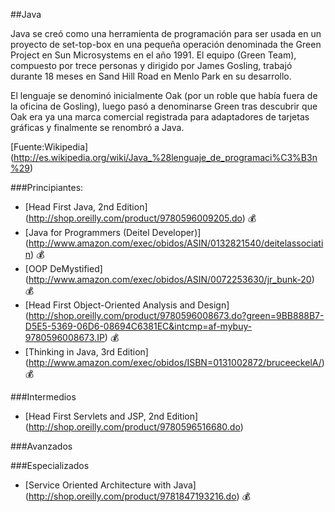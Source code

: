 ##Java

Java se creó como una herramienta de programación para ser usada en un proyecto de set-top-box en una pequeña operación denominada the Green Project en Sun Microsystems en el año 1991. El equipo (Green Team), compuesto por trece personas y dirigido por James Gosling, trabajó durante 18 meses en Sand Hill Road en Menlo Park en su desarrollo.

El lenguaje se denominó inicialmente Oak (por un roble que había fuera de la oficina de Gosling), luego pasó a denominarse Green tras descubrir que Oak era ya una marca comercial registrada para adaptadores de tarjetas gráficas y finalmente se renombró a Java.

[Fuente:Wikipedia] (http://es.wikipedia.org/wiki/Java_%28lenguaje_de_programaci%C3%B3n%29)


###Principiantes:
* [Head First Java, 2nd Edition] (http://shop.oreilly.com/product/9780596009205.do) :moneybag:
* [Java for Programmers (Deitel Developer)] (http://www.amazon.com/exec/obidos/ASIN/0132821540/deitelassociatin) :moneybag:
* [OOP DeMystified] (http://www.amazon.com/exec/obidos/ASIN/0072253630/jr_bunk-20) :moneybag:
* [Head First Object-Oriented Analysis and Design] (http://shop.oreilly.com/product/9780596008673.do?green=9BB888B7-D5E5-5369-06D6-08694C6381EC&intcmp=af-mybuy-9780596008673.IP) :moneybag:
* [Thinking in Java, 3rd Edition] (http://www.amazon.com/exec/obidos/ISBN=0131002872/bruceeckelA/) :moneybag:

###Intermedios
* [Head First Servlets and JSP, 2nd Edition] (http://shop.oreilly.com/product/9780596516680.do)


###Avanzados


###Especializados
* [Service Oriented Architecture with Java] (http://shop.oreilly.com/product/9781847193216.do) :moneybag:

